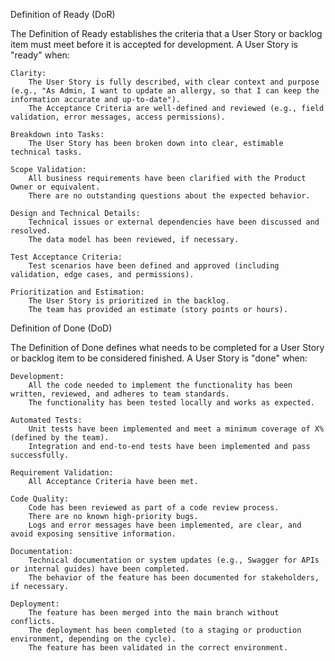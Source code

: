 Definition of Ready (DoR)

The Definition of Ready establishes the criteria that a User Story or backlog item must meet before it is accepted for development.
A User Story is "ready" when:

    Clarity:
        The User Story is fully described, with clear context and purpose (e.g., "As Admin, I want to update an allergy, so that I can keep the information accurate and up-to-date").
        The Acceptance Criteria are well-defined and reviewed (e.g., field validation, error messages, access permissions).

    Breakdown into Tasks:
        The User Story has been broken down into clear, estimable technical tasks.

    Scope Validation:
        All business requirements have been clarified with the Product Owner or equivalent.
        There are no outstanding questions about the expected behavior.

    Design and Technical Details:
        Technical issues or external dependencies have been discussed and resolved.
        The data model has been reviewed, if necessary.

    Test Acceptance Criteria:
        Test scenarios have been defined and approved (including validation, edge cases, and permissions).

    Prioritization and Estimation:
        The User Story is prioritized in the backlog.
        The team has provided an estimate (story points or hours).

Definition of Done (DoD)

The Definition of Done defines what needs to be completed for a User Story or backlog item to be considered finished.
A User Story is "done" when:

    Development:
        All the code needed to implement the functionality has been written, reviewed, and adheres to team standards.
        The functionality has been tested locally and works as expected.

    Automated Tests:
        Unit tests have been implemented and meet a minimum coverage of X% (defined by the team).
        Integration and end-to-end tests have been implemented and pass successfully.

    Requirement Validation:
        All Acceptance Criteria have been met.

    Code Quality:
        Code has been reviewed as part of a code review process.
        There are no known high-priority bugs.
        Logs and error messages have been implemented, are clear, and avoid exposing sensitive information.

    Documentation:
        Technical documentation or system updates (e.g., Swagger for APIs or internal guides) have been completed.
        The behavior of the feature has been documented for stakeholders, if necessary.

    Deployment:
        The feature has been merged into the main branch without conflicts.
        The deployment has been completed (to a staging or production environment, depending on the cycle).
        The feature has been validated in the correct environment.
